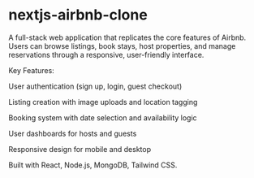 # nextjs-airbnb-clone

A full-stack web application that replicates the core features of Airbnb. Users can browse listings, book stays, host properties, and manage reservations through a responsive, user-friendly interface.

Key Features:

User authentication (sign up, login, guest checkout)

Listing creation with image uploads and location tagging

Booking system with date selection and availability logic

User dashboards for hosts and guests

Responsive design for mobile and desktop

Built with React, Node.js, MongoDB, Tailwind CSS.
